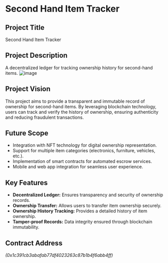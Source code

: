# Second Hand Item Tracker

## Project Title
Second Hand Item Tracker

## Project Description
A decentralized ledger for tracking ownership history for second-hand items.
![image](https://github.com/user-attachments/assets/30081cb4-92f6-45cc-bbe2-1a556033fde8)





## Project Vision
This project aims to provide a transparent and immutable record of ownership for second-hand items. By leveraging blockchain technology, users can track and verify the history of ownership, ensuring authenticity and reducing fraudulent transactions.

## Future Scope
- Integration with NFT technology for digital ownership representation.
- Support for multiple item categories (electronics, furniture, vehicles, etc.).
- Implementation of smart contracts for automated escrow services.
- Mobile and web app integration for seamless user experience.

## Key Features
- **Decentralized Ledger:** Ensures transparency and security of ownership records.
- **Ownership Transfer:** Allows users to transfer item ownership securely.
- **Ownership History Tracking:** Provides a detailed history of item ownership.
- **Tamper-proof Records:** Data integrity ensured through blockchain immutability.

## Contract Address
_(0x1c391cb3abafab77df4023263c87b1b4f6abb4ff)_

